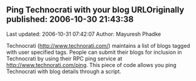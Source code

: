## Ping Technocrati with your blog URLOriginally published: 2006-10-30 21:43:38 
Last updated: 2006-10-31 07:42:07 
Author: Mayuresh Phadke 
 
Technocrati (http://www.technorati.com/) maintains a list of blogs tagged with user specified tags. People can submit their blogs for inclusion in Technocrati by using their RPC ping service at http://www.technorati.com/ping. This piece of code allows you ping Technocrati with blog details through a script.